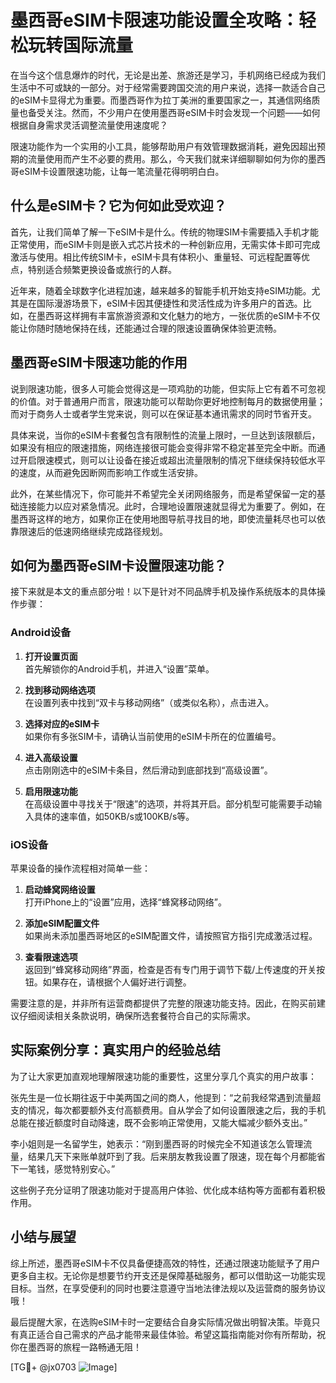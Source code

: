 # 墨西哥eSIM卡限速功能设置全攻略：轻松玩转国际流量

在当今这个信息爆炸的时代，无论是出差、旅游还是学习，手机网络已经成为我们生活中不可或缺的一部分。对于经常需要跨国交流的用户来说，选择一款适合自己的eSIM卡显得尤为重要。而墨西哥作为拉丁美洲的重要国家之一，其通信网络质量也备受关注。然而，不少用户在使用墨西哥eSIM卡时会发现一个问题——如何根据自身需求灵活调整流量使用速度呢？

限速功能作为一个实用的小工具，能够帮助用户有效管理数据消耗，避免因超出预期的流量使用而产生不必要的费用。那么，今天我们就来详细聊聊如何为你的墨西哥eSIM卡设置限速功能，让每一笔流量花得明明白白。

## 什么是eSIM卡？它为何如此受欢迎？

首先，让我们简单了解一下eSIM卡是什么。传统的物理SIM卡需要插入手机才能正常使用，而eSIM卡则是嵌入式芯片技术的一种创新应用，无需实体卡即可完成激活与使用。相比传统SIM卡，eSIM卡具有体积小、重量轻、可远程配置等优点，特别适合频繁更换设备或旅行的人群。

近年来，随着全球数字化进程加速，越来越多的智能手机开始支持eSIM功能。尤其是在国际漫游场景下，eSIM卡因其便捷性和灵活性成为许多用户的首选。比如，在墨西哥这样拥有丰富旅游资源和文化魅力的地方，一张优质的eSIM卡不仅能让你随时随地保持在线，还能通过合理的限速设置确保体验更流畅。

## 墨西哥eSIM卡限速功能的作用

说到限速功能，很多人可能会觉得这是一项鸡肋的功能，但实际上它有着不可忽视的价值。对于普通用户而言，限速功能可以帮助你更好地控制每月的数据使用量；而对于商务人士或者学生党来说，则可以在保证基本通讯需求的同时节省开支。

具体来说，当你的eSIM卡套餐包含有限制性的流量上限时，一旦达到该限额后，如果没有相应的限速措施，网络连接很可能会变得非常不稳定甚至完全中断。而通过开启限速模式，则可以让设备在接近或超出流量限制的情况下继续保持较低水平的速度，从而避免因断网而影响工作或生活安排。

此外，在某些情况下，你可能并不希望完全关闭网络服务，而是希望保留一定的基础连接能力以应对紧急情况。此时，合理地设置限速就显得尤为重要了。例如，在墨西哥这样的地方，如果你正在使用地图导航寻找目的地，即使流量耗尽也可以依靠限速后的低速网络继续完成路径规划。

## 如何为墨西哥eSIM卡设置限速功能？

接下来就是本文的重点部分啦！以下是针对不同品牌手机及操作系统版本的具体操作步骤：

### Android设备
1. **打开设置页面**  
   首先解锁你的Android手机，并进入“设置”菜单。
   
2. **找到移动网络选项**  
   在设置列表中找到“双卡与移动网络”（或类似名称），点击进入。

3. **选择对应的eSIM卡**  
   如果你有多张SIM卡，请确认当前使用的eSIM卡所在的位置编号。

4. **进入高级设置**  
   点击刚刚选中的eSIM卡条目，然后滑动到底部找到“高级设置”。

5. **启用限速功能**  
   在高级设置中寻找关于“限速”的选项，并将其开启。部分机型可能需要手动输入具体的速率值，如50KB/s或100KB/s等。

### iOS设备
苹果设备的操作流程相对简单一些：
1. **启动蜂窝网络设置**  
   打开iPhone上的“设置”应用，选择“蜂窝移动网络”。

2. **添加eSIM配置文件**  
   如果尚未添加墨西哥地区的eSIM配置文件，请按照官方指引完成激活过程。

3. **查看限速选项**  
   返回到“蜂窝移动网络”界面，检查是否有专门用于调节下载/上传速度的开关按钮。如果存在，请根据个人偏好进行调整。

需要注意的是，并非所有运营商都提供了完整的限速功能支持。因此，在购买前建议仔细阅读相关条款说明，确保所选套餐符合自己的实际需求。

## 实际案例分享：真实用户的经验总结

为了让大家更加直观地理解限速功能的重要性，这里分享几个真实的用户故事：

张先生是一位长期往返于中美两国之间的商人，他提到：“之前我经常遇到流量超支的情况，每次都要额外支付高额费用。自从学会了如何设置限速之后，我的手机总能在接近额度时自动降速，既不会影响正常使用，又能大幅减少额外支出。”

李小姐则是一名留学生，她表示：“刚到墨西哥的时候完全不知道该怎么管理流量，结果几天下来账单就吓到了我。后来朋友教我设置了限速，现在每个月都能省下一笔钱，感觉特别安心。”

这些例子充分证明了限速功能对于提高用户体验、优化成本结构等方面都有着积极作用。

## 小结与展望

综上所述，墨西哥eSIM卡不仅具备便捷高效的特性，还通过限速功能赋予了用户更多自主权。无论你是想要节约开支还是保障基础服务，都可以借助这一功能实现目标。当然，在享受便利的同时也要注意遵守当地法律法规以及运营商的服务协议哦！

最后提醒大家，在选购eSIM卡时一定要结合自身实际情况做出明智决策。毕竟只有真正适合自己需求的产品才能带来最佳体验。希望这篇指南能对你有所帮助，祝你在墨西哥的旅程一路畅通无阻！

[TG💪+ @jx0703 ![Image](https://github.com/user-attachments/assets/dbca1d08-cadb-493c-b0ec-ad6f7a83f270)]